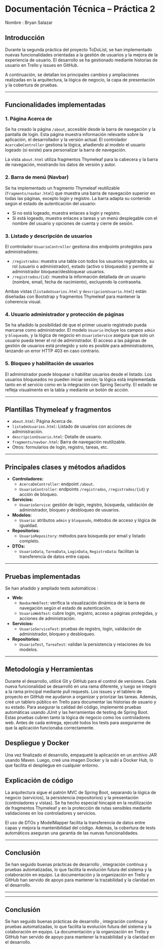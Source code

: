 # Documentación Técnica – Práctica 2

Nombre : Bryan Salazar

## Introducción

Durante la segunda práctica del proyecto ToDoList, se han implementado nuevas funcionalidades orientadas a la gestión de usuarios y la mejora de la experiencia de usuario. El desarrollo se ha gestionado mediante historias de usuario en Trello y issues en GitHub.

A continuación, se detallan los principales cambios y ampliaciones realizadas en la arquitectura, la lógica de negocio, la capa de presentación y la cobertura de pruebas.

---

## Funcionalidades implementadas

### 1. Página Acerca de

Se ha creado la página `/about`, accesible desde la barra de navegación y la pantalla de login. Esta página muestra información relevante sobre la aplicación, el desarrollador y la versión actual. El controlador `AcercaDeController` gestiona la lógica, añadiendo al modelo el usuario logeado (si existe) para personalizar la barra de navegación.

La vista `about.html` utiliza fragmentos Thymeleaf para la cabecera y la barra de navegación, mostrando los datos de versión y autor.

### 2. Barra de menú (Navbar)

Se ha implementado un fragmento Thymeleaf reutilizable (`fragments/navbar.html`) que muestra una barra de navegación superior en todas las páginas, excepto login y registro. La barra adapta su contenido según el estado de autenticación del usuario:
- Si no está logeado, muestra enlaces a login y registro.
- Si está logeado, muestra enlaces a tareas y un menú desplegable con el nombre del usuario y opciones de cuenta y cierre de sesión.

### 3. Listado y descripción de usuarios

El controlador `UsuarioController` gestiona dos endpoints protegidos para administradores:
- `/registrados`: muestra una tabla con todos los usuarios registrados, su rol (usuario o administrador), estado (activo o bloqueado) y permite al administrador bloquear/desbloquear usuarios.
- `/registrados/{id}`: muestra la información detallada de un usuario (nombre, email, fecha de nacimiento), excluyendo la contraseña.

Ambas vistas (`listadoUsuarios.html` y `descripcionUsuario.html`) están diseñadas con Bootstrap y fragmentos Thymeleaf para mantener la coherencia visual.

### 4. Usuario administrador y protección de páginas

Se ha añadido la posibilidad de que el primer usuario registrado pueda marcarse como administrador. El modelo `Usuario` incluye los campos `admin` y `bloqueado`, y la lógica de negocio en `UsuarioService` asegura que solo un usuario pueda tener el rol de administrador. El acceso a las páginas de gestión de usuarios está protegido y solo es posible para administradores, lanzando un error HTTP 403 en caso contrario.

### 5. Bloqueo y habilitación de usuarios

El administrador puede bloquear o habilitar usuarios desde el listado. Los usuarios bloqueados no pueden iniciar sesión; la lógica está implementada tanto en el servicio como en la integración con Spring Security. El estado se refleja visualmente en la tabla y mediante un botón de acción.

---

## Plantillas Thymeleaf y fragmentos

- `about.html`: Página Acerca de.
- `listadoUsuarios.html`: Listado de usuarios con acciones de administración.
- `descripcionUsuario.html`: Detalle de usuario.
- `fragments/navbar.html`: Barra de navegación reutilizable.
- Otros: formularios de login, registro, tareas, etc.

---

## Principales clases y métodos añadidos

- **Controladores:**
  - `AcercaDeController`: endpoint `/about`.
  - `UsuarioController`: endpoints `/registrados`, `/registrados/{id}` y acción de bloqueo.
- **Servicios:**
  - `UsuarioService`: gestión de login, registro, búsqueda, validación de administrador, bloqueo y desbloqueo de usuarios.
- **Modelos:**
  - `Usuario`: atributos `admin` y `bloqueado`, métodos de acceso y lógica de igualdad.
- **Repositorios:**
  - `UsuarioRepository`: métodos para búsqueda por email y listado completo.
- **DTOs:**
  - `UsuarioData`, `TareaData`, `LoginData`, `RegistroData`: facilitan la transferencia de datos entre capas.

---

## Pruebas implementadas

Se han añadido y ampliado tests automáticos :

- **Web:**  
  - `NavbarWebTest`: verifica la visualización dinámica de la barra de navegación según el estado de autenticación.
  - `UsuarioWebTest`: cubre login, registro, acceso a páginas protegidas, y acciones de administración.
- **Servicios:**  
  - `UsuarioServiceTest`: pruebas de registro, login, validación de administrador, bloqueo y desbloqueo.
- **Repositorios:**  
  - `UsuarioTest`, `TareaTest`: validan la persistencia y relaciones de los modelos.


---
## Metodología y Herramientas

Durante el desarrollo, utilicé Git y GitHub para el control de versiones. Cada nueva funcionalidad se desarrolló en una rama diferente, y luego se integró a la rama principal mediante pull requests. Los issues y el tablero de proyecto en GitHub me ayudaron a organizar y priorizar las tareas. Además, creé un tablero público en Trello para documentar las historias de usuario y su estado.
Para asegurar la calidad del código, implementé pruebas automáticas usando JUnit y las herramientas de testing de Spring Boot. Estas pruebas cubren tanto la lógica de negocio como los controladores web. Antes de cada entrega, ejecuté todos los tests para asegurarme de que la aplicación funcionaba correctamente.

## Despliegue y Docker

Una vez finalizado el desarrollo, empaqueté la aplicación en un archivo JAR usando Maven. Luego, creé una imagen Docker y la subí a Docker Hub, lo que facilita el despliegue en cualquier entorno. 

## Explicación de código

La arquitectura sigue el patrón MVC de Spring Boot, separando  la lógica de negocio (servicios), la persistencia (repositorios) y la presentación (controladores y vistas). Se ha hecho especial hincapié en la reutilización de fragmentos Thymeleaf y en la protección de rutas sensibles mediante validaciones en los controladores y servicios.

El uso de DTOs y ModelMapper facilita la transferencia de datos entre capas y mejora la mantenibilidad del código. Además, la cobertura de tests automáticos aseguran una garantia de las nuevas funcionalidades.

---

## Conclusión

 Se han seguido buenas prácticas de desarrollo , integración continua y pruebas automatizadas, lo que facilita la evolución futura del sistema y la colaboración en equipo. La documentación y la organización en Trello y GitHub han servido de apoyo para mantener la trazabilidad y la claridad en el desarrollo.

---

 

---

## Conclusión

 Se han seguido buenas prácticas de desarrollo , integración continua y pruebas automatizadas, lo que facilita la evolución futura del sistema y la colaboración en equipo. La documentación y la organización en Trello y GitHub han servido de apoyo para mantener la trazabilidad y la claridad en el desarrollo. 
